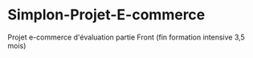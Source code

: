 # Simplon-Projet-E-commerce
Projet e-commerce d'évaluation partie Front
(fin formation intensive 3,5 mois)
